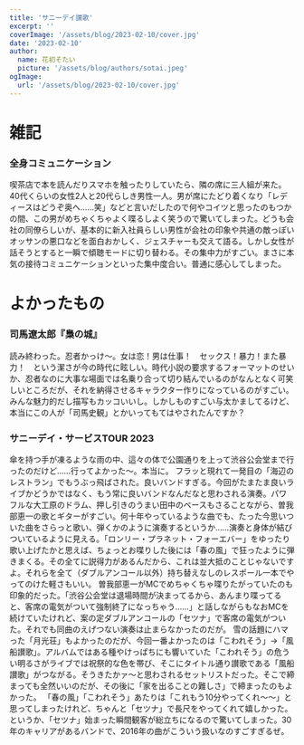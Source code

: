 ```yaml
---
title: 'サニーデイ讃歌'
excerpt: ''
coverImage: '/assets/blog/2023-02-10/cover.jpg'
date: '2023-02-10'
author:
  name: 花初そたい
  picture: '/assets/blog/authors/sotai.jpeg'
ogImage:
  url: '/assets/blog/2023-02-10/cover.jpg'
---
```

# 雑記
### 全身コミュニケーション
喫茶店で本を読んだりスマホを触ったりしていたら、隣の席に三人組が来た。40代くらいの女性2人と20代らしき男性一人。男が席にたどり着くなり「レディースはどうぞ奥へ……笑」などと言いだしたので何やコイツと思ったのもつかの間、この男がめちゃくちゃよく喋るしよく笑うので驚いてしまった。どうも会社の同僚らしいが、基本的に新入社員らしい男性が会社の印象や共通の敵っぽいオッサンの悪口などを面白おかしく、ジェスチャーも交えて語る。しかし女性が話そうとすると一瞬で傾聴モードに切り替わる。その集中力がすごい。まさに本気の接待コミュニケーションといった集中度合い。普通に感心してしまった。

# よかったもの
### 司馬遼太郎『梟の城』
読み終わった。忍者かっけ～。女は恋！男は仕事！　セックス！暴力！また暴力！　という潔さが今の時代に眩しい。時代小説の要求するフォーマットのせいか、忍者なのに大事な場面では名乗り合って切り結んでいるのがなんとなく可笑しいところだが、それを納得させるキャラクター作りになっているのがすごい。みんな魅力的だし描写もカッコいいし。しかしものすごい与太かましてるけど、本当にこの人が「司馬史観」とかいってもてはやされたんですか？

### サニーデイ・サービスTOUR 2023
傘を持つ手が凍るような雨の中、這々の体で公園通りを上って渋谷公会堂まで行ったのだけど……行ってよかった～。本当に。
フラッと現れて一発目の「海辺のレストラン」でもうぶっ飛ばされた。良いバンドすぎる。今回がたまたま良いライブかどうかではなく、もう常に良いバンドなんだなと思わされる演奏。パワフルな大工原のドラム、押し引きのうまい田中のベースもさることながら、曽我部恵一の歌とギターがすごい。何十年やっているような曲でも、たった今思いついた曲をさらっと歌い、弾くかのように演奏するというか……演奏と身体が結びついているように見える。「ロンリー・プラネット・フォーエバー」をゆったり歌い上げたかと思えば、ちょっとお喋りした後には「春の風」で狂ったように弾きまくる。その全てに説得力があるんだから、これは並大抵のことじゃないですよ。それらを全て（ダブルアンコール以外）持ち替えなしのレスポール一本でやってのけた軽さもいい。
曽我部恵一がMCでめちゃくちゃ喋りたがっていたのも印象的だった。「渋谷公会堂は退場時間が決まってるから、あんまり喋ってると、客席の電気がついて強制終了になっちゃう……」と話しながらもなおMCを続けていたけれど、案の定ダブルアンコールの「セツナ」で客席の電気がついた。それでも同曲のえげつない演奏は止まらなかったのだが。
雪の話題にハマった「月光荘」もよかったのだが、今回一番よかったのは「こわれそう」→「風船讃歌」。アルバムではある種やけっぱちにも響いていた「こわれそう」の危うい明るさがライブでは祝祭的な色を帯び、そこにタイトル通り讃歌である「風船讃歌」がつながる。そうきたかァ～と思わされるセットリストだった。そこで締まっても全然いいのだが、その後に「家を出ることの難しさ」で締まったのもよかった。
「春の風」「こわれそう」あたりは「これもう10分やってくれ～～」と思ってしまったけれど、ちゃんと「セツナ」で長尺をやってくれて嬉しかった。というか、「セツナ」始まった瞬間観客が総立ちになるので驚いてしまった。30年のキャリアがあるバンドで、2016年の曲がこういう扱いなのすごすぎるぜ。